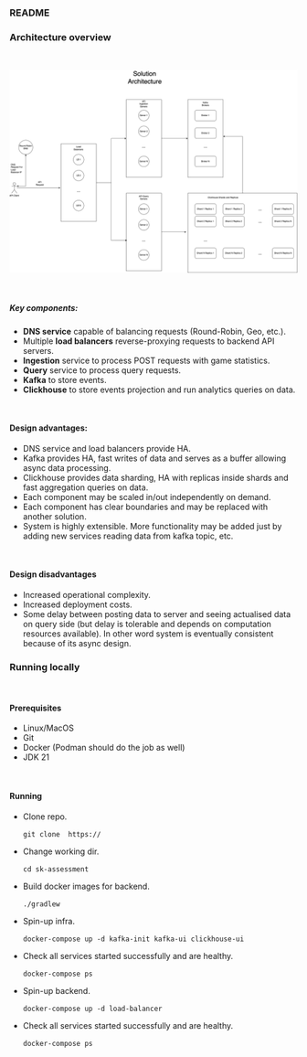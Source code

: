 ### README

### Architecture overview
<br />

![architecture](Assessment.png)

<br />

##### Key components:
* __DNS service__ capable of balancing requests (Round-Robin, Geo, etc.).
* Multiple __load balancers__ reverse-proxying requests to backend API servers.
* __Ingestion__ service to process POST requests with game statistics.
* __Query__ service to process query requests.
* __Kafka__ to store events.
* __Clickhouse__ to store events projection and run analytics queries on data.

<br />

#### Design advantages:
* DNS service and load balancers provide HA.
* Kafka provides HA, fast writes of data and serves as a buffer allowing async data processing.
* Clickhouse provides data sharding, HA with replicas inside shards and fast aggregation queries on data.
* Each component may be scaled in/out independently on demand.
* Each component has clear boundaries and may be replaced with another solution.
* System is highly extensible. More functionality may be added just by adding new services reading data from kafka topic, etc.

<br />

#### Design disadvantages
* Increased operational complexity.
* Increased deployment costs.
* Some delay between posting data to server and seeing actualised data on query side (but delay is tolerable and depends on computation resources available).
In other word system is eventually consistent because of its async design.

### Running locally
<br />

#### Prerequisites
* Linux/MacOS
* Git
* Docker (Podman should do the job as well)
* JDK 21

<br />

#### Running
* Clone repo.
  ```shell
  git clone  https://
  ```
* Change working dir.
  ```shell
  cd sk-assessment
  ```
* Build docker images for backend.
  ```shell
  ./gradlew 
  ```
* Spin-up infra.
  ```shell
  docker-compose up -d kafka-init kafka-ui clickhouse-ui
  ```
* Check all services started successfully and are healthy.
  ```shell
  docker-compose ps
  ```
* Spin-up backend.
  ```shell
  docker-compose up -d load-balancer
  ```
* Check all services started successfully and are healthy.
  ```shell
  docker-compose ps
  ```
